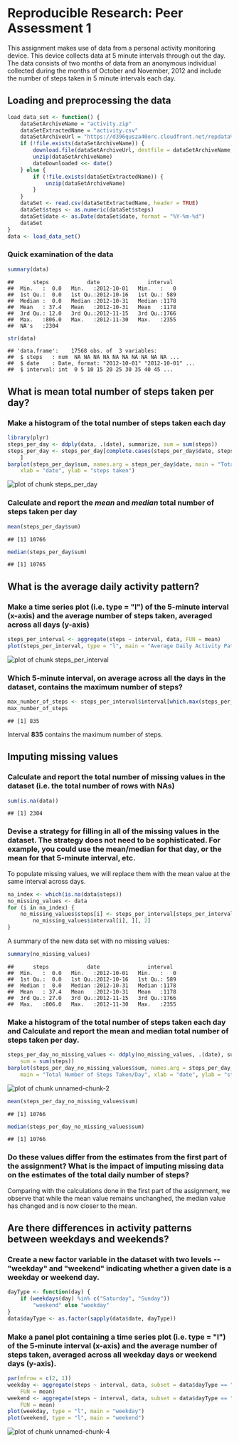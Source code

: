 # Reproducible Research: Peer Assessment 1

This assignment makes use of data from a personal activity monitoring device. This device collects data at 5 minute intervals through out the day. The data consists of two months of data from an anonymous individual collected during the months of October and November, 2012 and include the number of steps taken in 5 minute intervals each day.

## Loading and preprocessing the data


```r
load_data_set <- function() {
    dataSetArchiveName = "activity.zip"
    dataSetExtractedName = "activity.csv"
    dataSetArchiveUrl = "https://d396qusza40orc.cloudfront.net/repdata%2Fdata%2Factivity.zip"
    if (!file.exists(dataSetArchiveName)) {
        download.file(dataSetArchiveUrl, destfile = dataSetArchiveName, method = "curl")
        unzip(dataSetArchiveName)
        dateDownloaded <<- date()
    } else {
        if (!file.exists(dataSetExtractedName)) {
            unzip(dataSetArchiveName)
        }
    }
    dataSet <- read.csv(dataSetExtractedName, header = TRUE)
    dataSet$steps <- as.numeric(dataSet$steps)
    dataSet$date <- as.Date(dataSet$date, format = "%Y-%m-%d")
    dataSet
}
data <- load_data_set()
```


### Quick examination of the data

```r
summary(data)
```

```
##      steps            date               interval   
##  Min.   :  0.0   Min.   :2012-10-01   Min.   :   0  
##  1st Qu.:  0.0   1st Qu.:2012-10-16   1st Qu.: 589  
##  Median :  0.0   Median :2012-10-31   Median :1178  
##  Mean   : 37.4   Mean   :2012-10-31   Mean   :1178  
##  3rd Qu.: 12.0   3rd Qu.:2012-11-15   3rd Qu.:1766  
##  Max.   :806.0   Max.   :2012-11-30   Max.   :2355  
##  NA's   :2304
```

```r
str(data)
```

```
## 'data.frame':	17568 obs. of  3 variables:
##  $ steps   : num  NA NA NA NA NA NA NA NA NA NA ...
##  $ date    : Date, format: "2012-10-01" "2012-10-01" ...
##  $ interval: int  0 5 10 15 20 25 30 35 40 45 ...
```


## What is mean total number of steps taken per day?

### Make a histogram of the total number of steps taken each day


```r
library(plyr)
steps_per_day <- ddply(data, .(date), summarize, sum = sum(steps))
steps_per_day <- steps_per_day[complete.cases(steps_per_day$date, steps_per_day$sum), 
    ]
barplot(steps_per_day$sum, names.arg = steps_per_day$date, main = "Total Number of Steps Taken/Day", 
    xlab = "date", ylab = "steps taken")
```

![plot of chunk steps_per_day](figure/steps_per_day.png) 


### Calculate and report the *mean* and *median* total number of steps taken per day


```r
mean(steps_per_day$sum)
```

```
## [1] 10766
```

```r
median(steps_per_day$sum)
```

```
## [1] 10765
```


## What is the average daily activity pattern?

### Make a time series plot (i.e. type = "l") of the 5-minute interval (x-axis) and the average number of steps taken, averaged across all days (y-axis)


```r
steps_per_interval <- aggregate(steps ~ interval, data, FUN = mean)
plot(steps_per_interval, type = "l", main = "Average Daily Activity Pattern")
```

![plot of chunk steps_per_interval](figure/steps_per_interval.png) 


### Which 5-minute interval, on average across all the days in the dataset, contains the maximum number of steps?


```r
max_number_of_steps <- steps_per_interval$interval[which.max(steps_per_interval$steps)]
max_number_of_steps
```

```
## [1] 835
```


Interval **835** contains the maximum number of steps.

## Imputing missing values

### Calculate and report the total number of missing values in the dataset (i.e. the total number of rows with NAs)


```r
sum(is.na(data))
```

```
## [1] 2304
```


### Devise a strategy for filling in all of the missing values in the dataset. The strategy does not need to be sophisticated. For example, you could use the mean/median for that day, or the mean for that 5-minute interval, etc.

To populate missing values, we will replace them with the mean value at the same interval across days.


```r
na_index <- which(is.na(data$steps))
no_missing_values <- data
for (i in na_index) {
    no_missing_values$steps[i] <- steps_per_interval[steps_per_interval$interval == 
        no_missing_values$interval[i], ][, 2]
}
```


A summary of the new data set with no missing values:


```r
summary(no_missing_values)
```

```
##      steps            date               interval   
##  Min.   :  0.0   Min.   :2012-10-01   Min.   :   0  
##  1st Qu.:  0.0   1st Qu.:2012-10-16   1st Qu.: 589  
##  Median :  0.0   Median :2012-10-31   Median :1178  
##  Mean   : 37.4   Mean   :2012-10-31   Mean   :1178  
##  3rd Qu.: 27.0   3rd Qu.:2012-11-15   3rd Qu.:1766  
##  Max.   :806.0   Max.   :2012-11-30   Max.   :2355
```


### Make a histogram of the total number of steps taken each day and Calculate and report the mean and median total number of steps taken per day.


```r
steps_per_day_no_missing_values <- ddply(no_missing_values, .(date), summarize, 
    sum = sum(steps))
barplot(steps_per_day_no_missing_values$sum, names.arg = steps_per_day_no_missing_values$date, 
    main = "Total Number of Steps Taken/Day", xlab = "date", ylab = "steps taken")
```

![plot of chunk unnamed-chunk-2](figure/unnamed-chunk-2.png) 

```r
mean(steps_per_day_no_missing_values$sum)
```

```
## [1] 10766
```

```r
median(steps_per_day_no_missing_values$sum)
```

```
## [1] 10766
```


### Do these values differ from the estimates from the first part of the assignment? What is the impact of imputing missing data on the estimates of the total daily number of steps?

Comparing with the calculations done in the first part of the assignment, we observe that while the mean value remains unchanghed, the median value has changed and is now closer to the mean.

## Are there differences in activity patterns between weekdays and weekends?

### Create a new factor variable in the dataset with two levels -- "weekday" and "weekend" indicating whether a given date is a weekday or weekend day.


```r
dayType <- function(day) {
    if (weekdays(day) %in% c("Saturday", "Sunday")) 
        "weekend" else "weekday"
}
data$dayType <- as.factor(sapply(data$date, dayType))
```

### Make a panel plot containing a time series plot (i.e. type = "l") of the 5-minute interval (x-axis) and the average number of steps taken, averaged across all weekday days or weekend days (y-axis).


```r
par(mfrow = c(2, 1))
weekday <- aggregate(steps ~ interval, data, subset = data$dayType == "weekday", 
    FUN = mean)
weekend <- aggregate(steps ~ interval, data, subset = data$dayType == "weekend", 
    FUN = mean)
plot(weekday, type = "l", main = "weekday")
plot(weekend, type = "l", main = "weekend")
```

![plot of chunk unnamed-chunk-4](figure/unnamed-chunk-4.png) 

